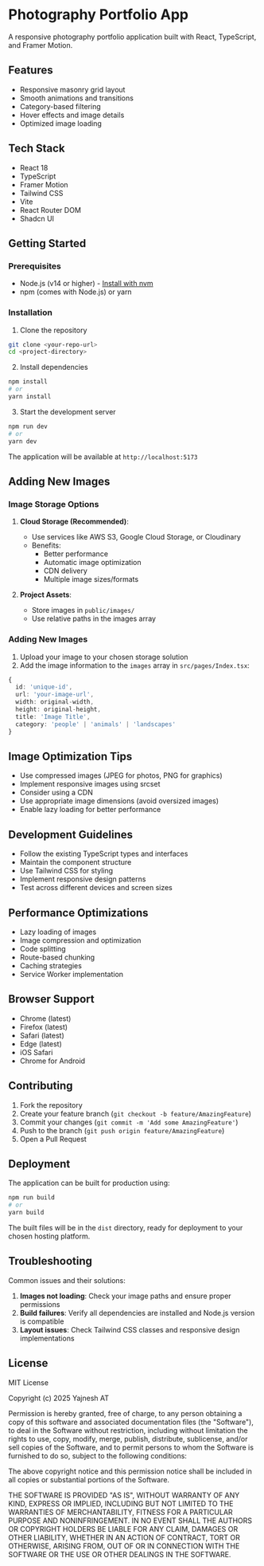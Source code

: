 
# Photography Portfolio App

A responsive photography portfolio application built with React, TypeScript, and Framer Motion.

## Features

- Responsive masonry grid layout
- Smooth animations and transitions
- Category-based filtering
- Hover effects and image details
- Optimized image loading

## Tech Stack

- React 18
- TypeScript
- Framer Motion
- Tailwind CSS
- Vite
- React Router DOM
- Shadcn UI

## Getting Started

### Prerequisites

- Node.js (v14 or higher) - [Install with nvm](https://github.com/nvm-sh/nvm#installing-and-updating)
- npm (comes with Node.js) or yarn

### Installation

1. Clone the repository
```bash
git clone <your-repo-url>
cd <project-directory>
```

2. Install dependencies
```bash
npm install
# or
yarn install
```

3. Start the development server
```bash
npm run dev
# or
yarn dev
```

The application will be available at `http://localhost:5173`

## Adding New Images

### Image Storage Options

1. **Cloud Storage (Recommended)**:
   - Use services like AWS S3, Google Cloud Storage, or Cloudinary
   - Benefits:
     - Better performance
     - Automatic image optimization
     - CDN delivery
     - Multiple image sizes/formats

2. **Project Assets**:
   - Store images in `public/images/`
   - Use relative paths in the images array

### Adding New Images

1. Upload your image to your chosen storage solution
2. Add the image information to the `images` array in `src/pages/Index.tsx`:

```typescript
{
  id: 'unique-id',
  url: 'your-image-url',
  width: original-width,
  height: original-height,
  title: 'Image Title',
  category: 'people' | 'animals' | 'landscapes'
}
```

## Image Optimization Tips

- Use compressed images (JPEG for photos, PNG for graphics)
- Implement responsive images using srcset
- Consider using a CDN
- Use appropriate image dimensions (avoid oversized images)
- Enable lazy loading for better performance

## Development Guidelines

- Follow the existing TypeScript types and interfaces
- Maintain the component structure
- Use Tailwind CSS for styling
- Implement responsive design patterns
- Test across different devices and screen sizes

## Performance Optimizations

- Lazy loading of images
- Image compression and optimization
- Code splitting
- Route-based chunking
- Caching strategies
- Service Worker implementation

## Browser Support

- Chrome (latest)
- Firefox (latest)
- Safari (latest)
- Edge (latest)
- iOS Safari
- Chrome for Android

## Contributing

1. Fork the repository
2. Create your feature branch (`git checkout -b feature/AmazingFeature`)
3. Commit your changes (`git commit -m 'Add some AmazingFeature'`)
4. Push to the branch (`git push origin feature/AmazingFeature`)
5. Open a Pull Request

## Deployment

The application can be built for production using:

```bash
npm run build
# or
yarn build
```

The built files will be in the `dist` directory, ready for deployment to your chosen hosting platform.

## Troubleshooting

Common issues and their solutions:

1. **Images not loading**: Check your image paths and ensure proper permissions
2. **Build failures**: Verify all dependencies are installed and Node.js version is compatible
3. **Layout issues**: Check Tailwind CSS classes and responsive design implementations

## License

MIT License

Copyright (c) 2025 Yajnesh AT

Permission is hereby granted, free of charge, to any person obtaining a copy
of this software and associated documentation files (the "Software"), to deal
in the Software without restriction, including without limitation the rights
to use, copy, modify, merge, publish, distribute, sublicense, and/or sell
copies of the Software, and to permit persons to whom the Software is
furnished to do so, subject to the following conditions:

The above copyright notice and this permission notice shall be included in all
copies or substantial portions of the Software.

THE SOFTWARE IS PROVIDED "AS IS", WITHOUT WARRANTY OF ANY KIND, EXPRESS OR
IMPLIED, INCLUDING BUT NOT LIMITED TO THE WARRANTIES OF MERCHANTABILITY,
FITNESS FOR A PARTICULAR PURPOSE AND NONINFRINGEMENT. IN NO EVENT SHALL THE
AUTHORS OR COPYRIGHT HOLDERS BE LIABLE FOR ANY CLAIM, DAMAGES OR OTHER
LIABILITY, WHETHER IN AN ACTION OF CONTRACT, TORT OR OTHERWISE, ARISING FROM,
OUT OF OR IN CONNECTION WITH THE SOFTWARE OR THE USE OR OTHER DEALINGS IN THE
SOFTWARE.
